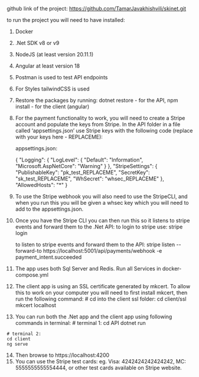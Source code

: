 github link of the project:  https://github.com/TamarJavakhishvili/skinet.git

to run the project you will need to have installed:
1. Docker
2. .Net SDK v8 or v9
3. NodeJS (at least version 20.11.1)
4. Angular at least version 18
5. Postman is used to test API endpoints
6. For Styles tailwindCSS is used
7. Restore the packages by running: dotnet restore - for the API, npm install - for the client (angular)
8. For the payment functionality to work, you will need to create a Stripe account and populate the keys from Stripe.
    In the API folder in a file called ‘appsettings.json’ use Stripe keys with the following code (replace with your keys here - REPLACEME):
   
   appsettings.json:
   
   {
    "Logging": {
      "LogLevel": {
        "Default": "Information",
        "Microsoft.AspNetCore": "Warning"
      }
    },
    "StripeSettings": {
      "PublishableKey": "pk_test_REPLACEME",
      "SecretKey": "sk_test_REPLACEME",
      "WhSecret": "whsec_REPLACEME"
    },
    "AllowedHosts": "*"
  }

9. To use the Stripe webhook you will also need to use the StripeCLI, and when you run this you will be given a whsec key which you will need to add to the appsettings.json.
10. Once you have the Stripe CLI you can then run this so it listens to stripe events and forward them to the .Net API:
   to login to stripe use:
    stripe login

    to listen to stripe events and forward them to the API:
    stripe listen --forward-to https://localhost:5001/api/payments/webhook -e payment_intent.succeeded

 11.  The app uses both Sql Server and Redis. Run all Services in docker-compose.yml
     
 12.  The client app is using an SSL certificate generated by mkcert. To allow this to work on your computer you will need to first install mkcert,  then run the following command:
     # cd into the client ssl folder:
      cd client/ssl
      mkcert localhost
      
 13.  You can run both the .Net app and the client app using following commands in terminal:
     # terminal 1:
    cd API
    dotnet run

    # terminal 2:
    cd client
    ng serve
14. Then browse to https://localhost:4200
15. You can use the Stripe test cards: eg. Visa: 4242424242424242, MC: 5555555555554444, or other test cards available on Stripe website.
  
